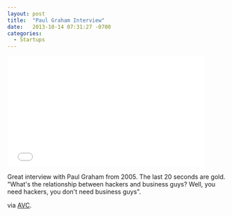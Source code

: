 ```yaml
---
layout: post
title:  "Paul Graham Interview"
date:   2013-10-14 07:31:27 -0700
categories:
  - Startups
---
```


<iframe class="embedly-embed" src="//cdn.embedly.com/widgets/media.html?url=https%3A%2F%2Fwww.youtube.com%2Fwatch%3Fv%3DBDA0t49AaZ4&src=http%3A%2F%2Fwww.youtube.com%2Fembed%2FBDA0t49AaZ4&type=text%2Fhtml&key=d815972c91e546edb5d2d02e509f8b1c&schema=youtube" width="450" height="253" scrolling="no" frameborder="0" allowfullscreen></iframe>

Great interview with Paul Graham from 2005. The last 20 seconds are gold. "What's the relationship between hackers and business guys? Well, you need hackers, you don't need business guys". 

 via  [AVC](http://www.avc.com/a_vc/2013/10/video-of-the-week-paul-graham-in-2005.html). 
